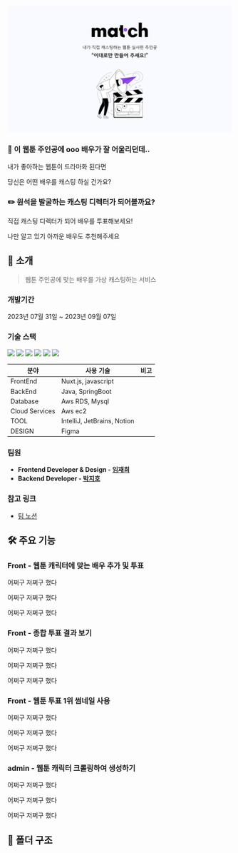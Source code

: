 ![match_sumnail.png](frontend/assets/image/match_sumnail.png)

### 💭 이 웹툰 주인공에 ooo 배우가 잘 어울리던데..

내가 좋아하는 웹툰이 드라마화 된다면

당신은 어떤 배우를 캐스팅 하실 건가요?

### ✏️ 원석을 발굴하는 캐스팅 디렉터가 되어볼까요?

직접 캐스팅 디렉터가 되어 배우를 투표해보세요!

나만 알고 있기 아까운 배우도 추천해주세요

## 📃 소개

> 웹툰 주인공에 맞는 배우를 가상 캐스팅하는 서비스

### 개발기간

2023년 07월 31일 ~ 2023년 09월 07일

### 기술 스택

<img src="https://img.shields.io/badge/Nuxt-00DC82?style=flat&logo=Nuxt.js&logoColor=white"/>
<img src="https://img.shields.io/badge/springboot-6DB33F?style=flat&logo=springboot&logoColor=white"/>
<img src="https://img.shields.io/badge/JavaScript-F7DF1E?style=flat&logo=JavaScript&logoColor=white"/>
<img src="https://img.shields.io/badge/Docker-2496ED?style=flat&logo=Docker&logoColor=white"/>
<img src="https://img.shields.io/badge/NGINX-009639?style=flat&logo=NGINX&logoColor=white"/>
<img src="https://img.shields.io/badge/githubactions-2088FF?style=flat&logo=githubactions&logoColor=white"/>

| 분야           | 사용 기술                   | 비고 |
| -------------- | --------------------------- | ---- |
| FrontEnd       | Nuxt.js, javascript         |
| BackEnd        | Java, SpringBoot            |
| Database       | Aws RDS, Mysql              |
| Cloud Services | Aws ec2                     |
| TOOL           | IntelliJ, JetBrains, Notion |
| DESIGN         | Figma                       |

### 팀원

- **Frontend Developer & Design - [임재희](https://github.com/limjaehee)**
- **Backend Developer - [박지호](https://github.com/Binjiho)**

### 참고 링크

- [팀 노션](https://www.notion.so/a4f860882cc146698d15c5751a4a4978?v=6658d070136b4066bd3f4febaf624ab1&pvs=4)

## 🛠️ 주요 기능

### Front - 웹툰 캐릭터에 맞는 배우 추가 및 투표

어쩌구 저쩌구 했다

어쩌구 저쩌구 했다

어쩌구 저쩌구 했다

### Front - 종합 투표 결과 보기

어쩌구 저쩌구 했다

어쩌구 저쩌구 했다

어쩌구 저쩌구 했다

### Front - 웹툰 투표 1위 썸네일 사용

어쩌구 저쩌구 했다

어쩌구 저쩌구 했다

어쩌구 저쩌구 했다

### admin - 웹툰 캐릭터 크롤링하여 생성하기

어쩌구 저쩌구 했다

어쩌구 저쩌구 했다

어쩌구 저쩌구 했다

## 📂 폴더 구조
